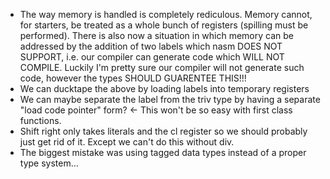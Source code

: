 + The way memory is handled is completely rediculous. Memory cannot, for
  starters, be treated as a whole bunch of registers (spilling must be performed).
  There is also now a situation in which memory can be addressed by the addition
  of two labels which nasm DOES NOT SUPPORT, i.e. our compiler can generate code
  which WILL NOT COMPILE. Luckily I'm pretty sure our compiler will not generate
  such code, however the types SHOULD GUARENTEE THIS!!!
+ We can ducktape the above by loading labels into temporary registers
+ We can maybe separate the label from the triv type by having a separate "load
  code pointer" form? <- This won't be so easy with first class functions.
+ Shift right only takes literals and the cl register so we should probably
  just get rid of it. Except we can't do this without div.
+ The biggest mistake was using tagged data types instead of a proper type system...
